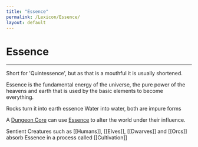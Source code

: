 ```yaml
---
title: "Essence"
permalink: /Lexicon/Essence/
layout: default
---
```

# Essence
---
Short for 'Quintessence', but as that is a mouthful it is usually shortened.

Essence is the fundamental energy of the universe, the pure power of the heavens and earth that is used by the basic elements to become everything.

Rocks turn it into earth essence
Water into water, both are impure forms

A [Dungeon Core](DungeonCore.md) can use [Essence](Essence.md) to alter the world under their influence. 

Sentient Creatures such as [[Humans]], [[Elves]], [[Dwarves]] and [[Orcs]] absorb Essence in a process called [[Cultivation]]